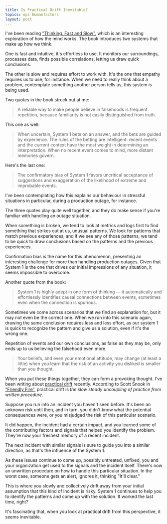 ```yaml
---
title: Is Practical Drift Inevitable?
topics: ops humanfactors
layout: post
---
```

I've been reading ["Thinking, Fast and Slow"](http://amzn.to/1dktFuE), which is an interesting exploration of how the mind works. The book introduces two systems that make up how we think.

One is fast and intuitive, it's effortless to use. It monitors our surroundings, processes data, finds possible correlations, letting us draw quick conclusions.

The other is slow and requires effort to work with. It's the one that empathy requires us to use, for instance. When we need to really think about a problem, contemplate something another person tells us, this system is being used.

Two quotes in the book struck out at me:

> A reliable way to make people believe in falsehoods is frequent repetition, because familiarity is not easily distinguished from truth.

This one as well:

> When uncertain, System 1 bets on an answer, and the bets are guided by experience. The rules of the betting are intelligent: recent events and the current context have the most weight in determining an interpretation. When no recent event comes to mind, more distant memories govern.

Here's the last one:

> The confirmatory bias of System 1 favors uncritical acceptance of suggestions and exaggeration of the likelihood of extreme and improbable events.

I've been contemplating how this explains our behaviour in stressful situations in particular, during a production outage, for instance.

The three quotes play quite well together, and they do make sense if you're familiar with handling an outage situation.

When something is broken, we tend to look at metrics and logs first to find something that strikes out at us, unusual patterns. We look for patterns that match previous experiences, and if we see any of those patterns, we tend to be quick to draw conclusions based on the patterns and the previous experiences. 

Confirmation bias is the name for this phenomenon, presenting an interesting challenge for more than handling production outages. Given that System 1 is the one that drives our initial impressions of any situation, it seems impossible to overcome.

Another quote from the book:

> System 1 is highly adept in one form of thinking — it automatically and effortlessly identifies causal connections between events, sometimes even when the connection is spurious.

Sometimes we come across scenarios that we find an explanation for, but it may not even be the correct one. When we run into this scenario again, drawing the same conclusion requires less and less effort, as our system 1 is quick to recognize the pattern and give us a solution, even if it's the wrong one.

Repetition of events and our own conclusions, as false as they may be, only ends up to us believing the falsehood even more. 

> Your beliefs, and even your emotional attitude, may change (at least a little) when you learn that the risk of an activity you disliked is smaller than you thought.

When you put these things together, they can form a provoking thought. I've been writing about [practical drift](/2014/3/24/assessing-risk-in-socio-technical-systems.html) recently. According to Scott Snook in ["Friendly Fire"](http://amzn.to/1no5ySl), practical drift is *the slow steady uncoupling of practice from written procedure.*

Suppose you run into an incident you haven't seen before. It's been an unknown risk until then, and in turn, you didn't know what the potential consequences were, or you misjudged the risk of this particular scenario.

It did happen, the incident had a certain impact, and you learned some of the contributing factors and signals that helped you identify the problem. They're now your freshest memory of a recent incident.

The next incident with similar signals is sure to guide you into a similar direction, as that's the influence of the System 1.

As these issues continue to come up, possibly untreated, unfixed, you and your organization get used to the signals and the incident itself. There's now an unwritten procedure on how to handle this particular situation. In the worst case, someone gets an alert, ignores it, thinking "It'll clear."

This is where you slowly and collectively drift away from your initial assumption that this kind of incident is risky. System 1 continues to help you to identify the patterns and come up with the solution. It worked the last time, right?

It's fascinating that, when you look at practical drift from this perspective, it seems inevitable.
